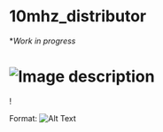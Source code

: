 # 10mhz_distributor
**Work in progress*
# ![Image description](link-to-image)
!

Format: ![Alt Text](url)
